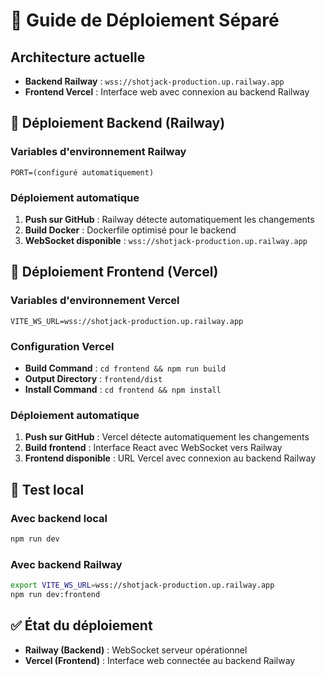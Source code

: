 # 🚀 Guide de Déploiement Séparé

## Architecture actuelle

- **Backend Railway** : `wss://shotjack-production.up.railway.app`
- **Frontend Vercel** : Interface web avec connexion au backend Railway

## 🔧 Déploiement Backend (Railway)

### Variables d'environnement Railway
```
PORT=(configuré automatiquement)
```

### Déploiement automatique
1. **Push sur GitHub** : Railway détecte automatiquement les changements
2. **Build Docker** : Dockerfile optimisé pour le backend
3. **WebSocket disponible** : `wss://shotjack-production.up.railway.app`

## 🎨 Déploiement Frontend (Vercel)

### Variables d'environnement Vercel
```
VITE_WS_URL=wss://shotjack-production.up.railway.app
```

### Configuration Vercel
- **Build Command** : `cd frontend && npm run build`
- **Output Directory** : `frontend/dist`
- **Install Command** : `cd frontend && npm install`

### Déploiement automatique
1. **Push sur GitHub** : Vercel détecte automatiquement les changements
2. **Build frontend** : Interface React avec WebSocket vers Railway
3. **Frontend disponible** : URL Vercel avec connexion au backend Railway

## 🧪 Test local

### Avec backend local
```bash
npm run dev
```

### Avec backend Railway
```bash
export VITE_WS_URL=wss://shotjack-production.up.railway.app
npm run dev:frontend
```

## ✅ État du déploiement

- **Railway (Backend)** : WebSocket serveur opérationnel
- **Vercel (Frontend)** : Interface web connectée au backend Railway
